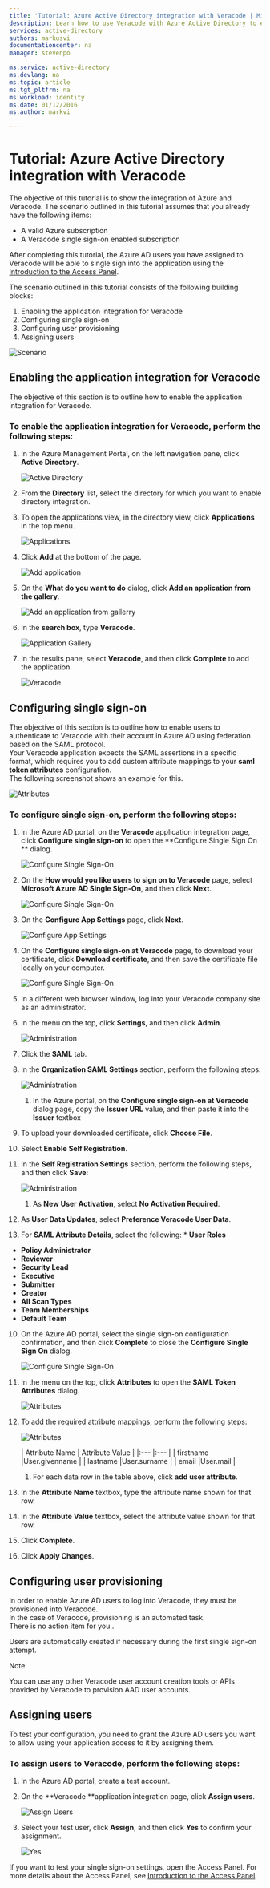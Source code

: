 ```yaml
---
title: 'Tutorial: Azure Active Directory integration with Veracode | Microsoft Azure'
description: Learn how to use Veracode with Azure Active Directory to enable single sign-on, automated provisioning, and more!
services: active-directory
authors: markusvi
documentationcenter: na
manager: stevenpo

ms.service: active-directory
ms.devlang: na
ms.topic: article
ms.tgt_pltfrm: na
ms.workload: identity
ms.date: 01/12/2016
ms.author: markvi

---
```

# Tutorial: Azure Active Directory integration with Veracode
The objective of this tutorial is to show the integration of Azure and Veracode. The scenario outlined in this tutorial assumes that you already have the following items:

* A valid Azure subscription
* A Veracode single sign-on enabled subscription

After completing this tutorial, the Azure AD users you have assigned to Veracode will be able to single sign into the application using the [Introduction to the Access Panel](active-directory-saas-access-panel-introduction.md).

The scenario outlined in this tutorial consists of the following building blocks:

1. Enabling the application integration for Veracode
2. Configuring single sign-on
3. Configuring user provisioning
4. Assigning users

![Scenario](./media/active-directory-saas-veracode-tutorial/IC802903.png "Scenario")

## Enabling the application integration for Veracode
The objective of this section is to outline how to enable the application integration for Veracode.

### To enable the application integration for Veracode, perform the following steps:
1. In the Azure Management Portal, on the left navigation pane, click **Active Directory**.

   ![Active Directory](./media/active-directory-saas-veracode-tutorial/IC700993.png "Active Directory")

2. From the **Directory** list, select the directory for which you want to enable directory integration.

3. To open the applications view, in the directory view, click **Applications** in the top menu.

   ![Applications](./media/active-directory-saas-veracode-tutorial/IC700994.png "Applications")

4. Click **Add** at the bottom of the page.

   ![Add application](./media/active-directory-saas-veracode-tutorial/IC749321.png "Add application")

5. On the **What do you want to do** dialog, click **Add an application from the gallery**.

   ![Add an application from gallerry](./media/active-directory-saas-veracode-tutorial/IC749322.png "Add an application from gallerry")

6. In the **search box**, type **Veracode**.

   ![Application Gallery](./media/active-directory-saas-veracode-tutorial/IC802904.png "Application Gallery")

7. In the results pane, select **Veracode**, and then click **Complete** to add the application.

   ![Veracode](./media/active-directory-saas-veracode-tutorial/IC802905.png "Veracode")


## Configuring single sign-on
The objective of this section is to outline how to enable users to authenticate to Veracode with their account in Azure AD using federation based on the SAML protocol.  
Your Veracode application expects the SAML assertions in a specific format, which requires you to add custom attribute mappings to your **saml token attributes** configuration.  
The following screenshot shows an example for this.

![Attributes](./media/active-directory-saas-veracode-tutorial/IC802906.png "Attributes")

### To configure single sign-on, perform the following steps:
1. In the Azure AD portal, on the **Veracode** application integration page, click **Configure single sign-on** to open the **Configure Single Sign On ** dialog.

   ![Configure Single Sign-On](./media/active-directory-saas-veracode-tutorial/IC802907.png "Configure Single Sign-On")

2. On the **How would you like users to sign on to Veracode** page, select **Microsoft Azure AD Single Sign-On**, and then click **Next**.

   ![Configure Single Sign-On](./media/active-directory-saas-veracode-tutorial/IC802908.png "Configure Single Sign-On")

3. On the **Configure App Settings** page, click **Next**.

   ![Configure App Settings](./media/active-directory-saas-veracode-tutorial/IC802909.png "Configure App Settings")

4. On the **Configure single sign-on at Veracode** page, to download your certificate, click **Download certificate**, and then save the certificate file locally on your computer.

   ![Configure Single Sign-On](./media/active-directory-saas-veracode-tutorial/IC802910.png "Configure Single Sign-On")

5. In a different web browser window, log into your Veracode company site as an administrator.

6. In the menu on the top, click **Settings**, and then click **Admin**.

   ![Administration](./media/active-directory-saas-veracode-tutorial/IC802911.png "Administration")

7. Click the **SAML** tab.

8. In the **Organization SAML Settings** section, perform the following steps:

   ![Administration](./media/active-directory-saas-veracode-tutorial/IC802912.png "Administration")

   1. In the Azure portal, on the **Configure single sign-on at Veracode** dialog page, copy the **Issuer URL** value, and then paste it into the **Issuer** textbox
2. To upload your downloaded certificate, click **Choose File**.
3. Select **Enable Self Registration**.

9. In the **Self Registration Settings** section, perform the following steps, and then click **Save**:

   ![Administration](./media/active-directory-saas-veracode-tutorial/IC802913.png "Administration")

   1. As **New User Activation**, select **No Activation Required**.
2. As **User Data Updates**, select **Preference Veracode User Data**.
3. For **SAML Attribute Details**, select the following:   * **User Roles**
* **Policy Administrator**
* **Reviewer**
* **Security Lead**
* **Executive**
* **Submitter**
* **Creator**
* **All Scan Types**
* **Team Memberships**
* **Default Team**



10. On the Azure AD portal, select the single sign-on configuration confirmation, and then click **Complete** to close the **Configure Single Sign On** dialog.

    ![Configure Single Sign-On](./media/active-directory-saas-veracode-tutorial/IC802914.png "Configure Single Sign-On")

11. In the menu on the top, click **Attributes** to open the **SAML Token Attributes** dialog.

    ![Attributes](./media/active-directory-saas-veracode-tutorial/IC795920.png "Attributes")

12. To add the required attribute mappings, perform the following steps:

    ![Attributes](./media/active-directory-saas-veracode-tutorial/IC802906.png "Attributes")

    | Attribute Name | Attribute Value |
|:--- |:--- |
| firstname |User.givenname |
| lastname |User.surname |
| email |User.mail |

    1. For each data row in the table above, click **add user attribute**.

2. In the **Attribute Name** textbox, type the attribute name shown for that row.

3. In the **Attribute Value** textbox, select the attribute value shown for that row.

4. Click **Complete**.


13. Click **Apply Changes**.


## Configuring user provisioning
In order to enable Azure AD users to log into Veracode, they must be provisioned into Veracode.  
In the case of Veracode, provisioning is an automated task.  
There is no action item for you..

Users are automatically created if necessary during the first single sign-on attempt.

> [!NOTE]
> You can use any other Veracode user account creation tools or APIs provided by Veracode to provision AAD user accounts.
> 
> 
## Assigning users
To test your configuration, you need to grant the Azure AD users you want to allow using your application access to it by assigning them.

### To assign users to Veracode, perform the following steps:
1. In the Azure AD portal, create a test account.

2. On the **Veracode **application integration page, click **Assign users**.

   ![Assign Users](./media/active-directory-saas-veracode-tutorial/IC802915.png "Assign Users")

3. Select your test user, click **Assign**, and then click **Yes** to confirm your assignment.

   ![Yes](./media/active-directory-saas-veracode-tutorial/IC767830.png "Yes")


If you want to test your single sign-on settings, open the Access Panel. For more details about the Access Panel, see [Introduction to the Access Panel](active-directory-saas-access-panel-introduction.md).

